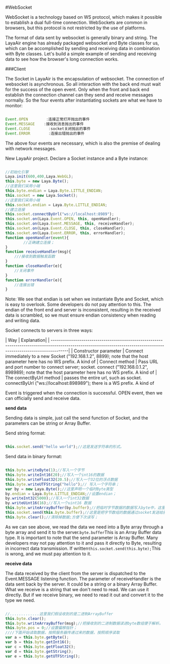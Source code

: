 #WebSocket

WebSocket is a technology based on WS protocol, which makes it possible to establish a dual full-time connection. WebSockets are common in browsers, but this protocol is not restricted by the use of platforms.

The format of data sent by websocket is generally binary and string. The LayaAir engine has already packaged websocket and Byte classes for us, which can be accomplished by sending and receiving data in combination with Byte classes. Let's build a simple example of sending and receiving data to see how the browser's long connection works.

###Client

The Socket in LayaAir is the encapsulation of websocket. The connection of websocket is asynchronous. So all interaction with the back end must wait for the success of the open event. Only when the front and back end establish the connection channel can they send and receive messages normally. So the four events after instantiating sockets are what we have to monitor:


```typescript

Event.OPEN        :连接正常打开抛出的事件
Event.MESSAGE    :接收到消息抛出的事件
Event.CLOSE        :socket关闭抛出的事件
Event.ERROR        :连接出错抛出的事件
```


The above four events are necessary, which is also the premise of dealing with network messages.

New LayaAir project. Declare a Socket instance and a Byte instance:


```typescript

//初始化引擎
Laya.init(600,400,Laya.WebGL);
this.byte = new Laya.Byte();
//这里我们采用小端
this.byte.endian = Laya.Byte.LITTLE_ENDIAN;
this.socket = new Laya.Socket();
//这里我们采用小端
this.socket.endian = Laya.Byte.LITTLE_ENDIAN;
//建立连接
this.socket.connectByUrl("ws://localhost:8989");
this.socket.on(Laya.Event.OPEN, this, openHandler);
this.socket.on(Laya.Event.MESSAGE, this, receiveHandler);
this.socket.on(Laya.Event.CLOSE, this, closeHandler);
this.socket.on(Laya.Event.ERROR, this, errorHandler);
function openHandler(event){
        //正确建立连接；
}
function receiveHandler(msg){
    ///接收到数据触发函数
}
function closeHandler(e){
    //关闭事件
}
function errorHandler(e){
    //连接出错
}
```


Note: We see that endian is set when we instantiate Byte and Socket, which is easy to overlook. Some developers do not pay attention to this. The endian of the front end and server is inconsistent, resulting in the received data is scrambled, so we must ensure endian consistency when reading and writing data.

Socket connects to servers in three ways:

| Way | Explanation|
| --------------------------------------------------------------------------------------------------------------------------------------------------------------------|
| Constructor parameter | Connect immediately to a new Socket ("192.168.1.2", 8899); note that the host parameter here has no WS prefix. A kind of
| Connect method | Pass URL and port number to connect server; socket. connect ("192.168.0.1.2", 898989); note that the host parameter here has no WS prefix. A kind of
| The connectByUrl method | passes the entire url, such as socket. connectByUrl ("ws://localhost:898989"); there is a WS prefix. A kind of

Event is triggered when the connection is successful. OPEN event, then we can officially send and receive data.

**send data**

Sending data is simple, just call the send function of Socket, and the parameters can be string or Array Buffer.

Send string format:


```typescript

this.socket.send("hello world");//这是发送字符串的形式。
```


Send data in binary format:


```typescript

this.byte.writeByte(1);//写入一个字节
this.byte.writeInt16(20);//写入一个int16的数据
this.byte.writeFloat32(20.5);//写入一个32位的浮点数据
this.byte.writeUTFString("hello");// 写入一个字符串；
var by = new Laya.Byte();//这里声明一个临时Byte类型
by.endian = Laya.Byte.LITTLE_ENDIAN;//设置endian；
by.writeInt32(5000);//写入一个int32数据
by.writeUint16(16);//写入一个uint16 数据
this.byte.writeArrayBuffer(by.buffer);//把临时字节数据的数据写入byte中，这里注意写入的是by.buffer;
this.socket.send(this.byte.buffer);//这里是把字节数组的数据通过socket发送给服务器。
this.byte.clear();//清除掉数据;方便下次读写；
```


As we can see above, we read the data we need into a Byte array through a byte array and send it to the server.`byte.buffer`This is an Array Buffer data type. It is important to note that the send parameter is Array Buffer. Many developers may not pay attention to it and pass it directly to Byte, resulting in incorrect data transmission. If written`this.socket.send(this.byte);`This is wrong, and we must pay attention to it.

**receive data**

The data received by the client from the server is dispatched to the Event.MESSAGE listening function. The parameter of receiveHandler is the data sent back by the server. It could be a string or a binary Array Buffer. What we receive is a string that we don't need to read. We can use it directly. But if we receive binary, we need to read it out and convert it to the type we need.


```typescript

//.............这里我们假设收到的是二进制ArrayBuffer
this.byte.clear();
this.byte.writeArrayBuffer(msg);//把接收到的二进制数据读进byte数组便于解析。
this.byte.pos = 0;//设置偏移指针；
////下面开始读取数据，按照服务器传递过来的数据，按照顺序读取
var a = this.byte.getByte();
var b = this.byte.getInt16();
var c = this.byte.getFloat32();
var d = this.byte.getString();
var e = this.byte.getUTFString();
```
